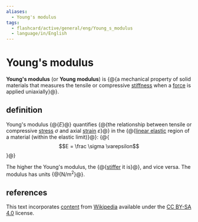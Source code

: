 ```yaml
---
aliases:
  - Young's modulus
tags:
  - flashcard/active/general/eng/Young_s_modulus
  - language/in/English
---
```


# Young's modulus

__Young's modulus__ (or __Young modulus__) is {@{a mechanical property of solid materials that measures the tensile or compressive [stiffness](stiffness.md) when a [force](force.md) is applied uniaxially}@}. <!--SR:!2027-03-04,781,330-->

## definition

Young's modulus {@{$E$}@} quantifies {@{the relationship between tensile or compressive [stress](stress%20(mechanics).md) $\sigma$ and axial [strain](strain%20(mechanics).md) $\varepsilon$}@} in the {@{[linear elastic](linear%20elasticity.md) region of a material (within the elastic limit)}@}: {@{$$E = \frac \sigma \varepsilon$$}@} <!--SR:!2025-05-30,291,330!2025-09-22,338,290!2026-08-27,636,330!2025-01-20,188,310-->

The higher the Young's modulus, the {@{[stiffer](stiffness.md) it is}@}, and vice versa. The modulus has units {@{N/m<sup>2</sup>}@}. <!--SR:!2025-03-19,235,330!2026-09-01,636,330-->

## references

This text incorporates [content](https://en.wikipedia.org/wiki/Young's_modulus) from [Wikipedia](Wikipedia.md) available under the [CC BY-SA 4.0](https://creativecommons.org/licenses/by-sa/4.0/) license.
